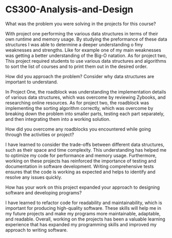 # CS300-Analysis-and-Design
What was the problem you were solving in the projects for this course?

With project one performing the various data structures in terms of their own runtime and memory usage. By studying the preformance of these data structures I was able to determine a deeper understanding o fmy weaknesses and strengths. Like for example one of my main weaknesses was getting a better understanding of the Big-O natation. As for project two, This project required students to use various data structures and algorithms to sort the list of courses and to print them out in the desired order. 

How did you approach the problem? Consider why data structures are important to understand.

In Project One, the roadblock was understanding the implementation details of various data structures, which was overcome by reviewing Zybooks, and researching online resources. As for project two, the roadblock was implementing the sorting algorithm correctly, which was overcome by breaking down the problem into smaller parts, testing each part separately, and then integrating them into a working solution.

How did you overcome any roadblocks you encountered while going through the activities or project?

I have  learned to consider the trade-offs between different data structures, such as their space and time complexity. This understanding has helped me to optimize my code for performance and memory usage.
Furthermore, working on these projects has reinforced the importance of testing and documentation in software development. Writing comprehensive tests ensures that the code is working as expected and helps to identify and resolve any issues quickly. 

How has your work on this project expanded your approach to designing software and developing programs?

I have learned to refactor code for readability and maintainability, which is important for producing high-quality software. These skills will help me in my future projects and make my programs more maintainable, adaptable, and readable. Overall, working on the projects has been a valuable learning experience that has expanded my programming skills and improved my approach to writing software.



